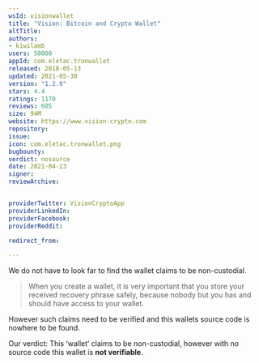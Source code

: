 ```yaml
---
wsId: visionwallet
title: "Vision: Bitcoin and Crypto Wallet"
altTitle: 
authors:
- kiwilamb
users: 50000
appId: com.eletac.tronwallet
released: 2018-05-13
updated: 2021-05-30
version: "1.2.9"
stars: 4.4
ratings: 1170
reviews: 605
size: 94M
website: https://www.vision-crypto.com
repository: 
issue: 
icon: com.eletac.tronwallet.png
bugbounty: 
verdict: nosource
date: 2021-04-23
signer: 
reviewArchive:


providerTwitter: VisionCryptoApp
providerLinkedIn: 
providerFacebook: 
providerReddit: 

redirect_from:

---
```



We do not have to look far to find the wallet claims to be non-custodial.

> When you create a wallet, it is very important that you store your received recovery phrase safely, because nobody but you has and should have access to your wallet.

However such claims need to be verified and this wallets source code is nowhere to be found.

Our verdict: This ‘wallet’ claims to be non-custodial, however with no source code this wallet is **not verifiable**.

